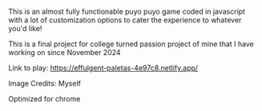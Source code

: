 This is an almost fully functionable puyo puyo game coded in javascript with a lot of customization options to cater the experience to whatever you'd like!

This is a final project for college turned passion project of mine that I have working on since November 2024

Link to play: https://effulgent-paletas-4e97c8.netlify.app/

Image Credits:
Myself

Optimized for chrome
